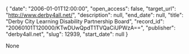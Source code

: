 {
  "date": "2006-01-01T12:00:00", 
  "open_access": false, 
  "target_url": "http://www.derby4all.net/", 
  "description": null, 
  "end_date": null, 
  "title": "Derby City Learning Disability Partnership Board", 
  "record_id": "20060101T120000/KTwDUwQpdT1TVQaCiUPWzA==", 
  "publisher": "derby4all.net", 
  "slug": 12939, 
  "start_date": null
}

None
